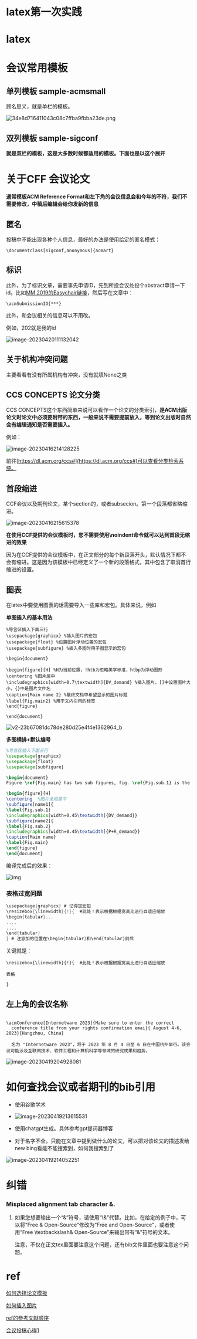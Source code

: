 # latex第一次实践

# latex





# 会议常用模板

## 单列模板 sample-acmsmall

顾名思义，就是单栏的模板。

![34e8d716411043c08c7ffba9fbba23de.png](https://raw.githubusercontent.com/kengerlwl/kengerlwl.github.io/master/image/7f588d14531a9e2231c0950d124be9df/793e82e3ab7d848ddec0d1f3b1ace133.png)

## 双列模板 sample-sigconf

**就是双栏的模板，这是大多数时候都适用的模板。下面也是以这个展开**







# 关于CFF 会议论文

**通常模板ACM Reference Format和左下角的会议信息会和今年的不符，我们不需要修改，中稿后编辑会给你发新的信息**





## 匿名

投稿中不能出现各种个人信息，最好的办法是使用给定的匿名模式：

```
\documentclass[sigconf,anonymous]{acmart}
```



## 标识

此外，为了标识文章，需要事先申请ID，先到所投会议处投个abstract申请一下id。比如[MM 2019的Easychair链接](https://easychair.org/conferences/?conf=acmmm2019)，然后写在文章中：

```
\acmSubmissionID{***}
```

此外，和会议相关的信息可以不用改。

例如，202就是我的id

![image-20230420111132042](https://raw.githubusercontent.com/kengerlwl/kengerlwl.github.io/master/image/7f588d14531a9e2231c0950d124be9df/952ed478d7e14957e6efe698d26563b9.png)



## 关于机构冲突问题

主要看看有没有所属机构有冲突，没有就填None之类





## CCS CONCEPTS 论文分类

CCS CONCEPTS这个东西简单来说可以看作一个论文的分类索引，**是ACM出版论文时论文中必须要附带的东西，一般来说不需要提前放入，等到论文出版时自然会有编辑通知是否需要插入。**

例如：

![image-20230416214128225](https://raw.githubusercontent.com/kengerlwl/kengerlwl.github.io/master/image/7f588d14531a9e2231c0950d124be9df/7fda6ebc57bacaaa2323abdc9edd159a.png)

前往[https://dl.acm.org/ccs#](https://dl.acm.org/ccs#)可以查看分类检索系统。







## 首段缩进

CCF会议以及期刊论文，某个section的，或者subsecion。第一个段落都省略缩进。

![image-20230416215615378](https://raw.githubusercontent.com/kengerlwl/kengerlwl.github.io/master/image/7f588d14531a9e2231c0950d124be9df/820fc704d0fcb0ab842e61dfb53b940c.png)



**在使用CCF提供的会议模板时，您不需要使用\noindent命令就可以达到首段无缩进的效果**

因为在CCF提供的会议模板中，在正文部分的每个新段落开头，默认情况下都不会有缩进。这是因为该模板中已经定义了一个新的段落格式，其中包含了取消首行缩进的设置。





## 图表

在latex中要使用图表的话需要导入一些库和宏包。具体来说，例如

**单图插入的基本用法**

```text
%导言区插入下面三行
\usepackage{graphicx} %插入图片的宏包
\usepackage{float} %设置图片浮动位置的宏包
\usepackage{subfigure} %插入多图时用子图显示的宏包

\begin{document}

\begin{figure}[H] %H为当前位置，!htb为忽略美学标准，htbp为浮动图形
\centering %图片居中
\includegraphics[width=0.7\textwidth]{DV_demand} %插入图片，[]中设置图片大小，{}中是图片文件名
\caption{Main name 2} %最终文档中希望显示的图片标题
\label{Fig.main2} %用于文内引用的标签
\end{figure}

\end{document}
```

![v2-23b67081dc78de280d25e4f4e1362964_b](https://raw.githubusercontent.com/kengerlwl/kengerlwl.github.io/master/image/7f588d14531a9e2231c0950d124be9df/7777188702cac7c62991c637ec555c67.png)



**多图横排+默认编号**

```tex
%导言区插入下面三行
\usepackage{graphicx}
\usepackage{float} 
\usepackage{subfigure}

\begin{document}
Figure \ref{Fig.main} has two sub figures, fig. \ref{Fig.sub.1} is the travel demand of driving auto, and fig. \ref{Fig.sub.2} is the travel demand of park-and-ride.

\begin{figure}[H]
\centering  %图片全局居中
\subfigure[name1]{
\label{Fig.sub.1}
\includegraphics[width=0.45\textwidth]{DV_demand}}
\subfigure[name2]{
\label{Fig.sub.2}
\includegraphics[width=0.45\textwidth]{P+R_demand}}
\caption{Main name}
\label{Fig.main}
\end{figure}
\end{document}
```

编译完成后的效果：

![img](https://raw.githubusercontent.com/kengerlwl/kengerlwl.github.io/master/image/7f588d14531a9e2231c0950d124be9df/5aeff1da6bd1851da2fb6dd839bd06bb.png)



### 表格过宽问题

```c
\usepackage{graphicx} # 记得加宏包
\resizebox{\linewidth}{!}{  #此处！表示根据根据宽高比进行自适应缩放
\begin{tabular}...
....
....
\end{tabular}
} # 注意加的位置在\begin{tabular}和\end{tabular}前后
```

关键就是：

```
\resizebox{\linewidth}{!}{  #此处！表示根据根据宽高比进行自适应缩放

表格

}
```







## 左上角的会议名称

```

\acmConference[Internetware 2023]{Make sure to enter the correct
  conference title from your rights confirmation emai}{ August 4-6, 2023}{Hangzhou, China}
  
  名为 "Internetware 2023"，将于 2023 年 8 月 4 日至 6 日在中国杭州举行。该会议可能涉及互联网技术、软件工程和计算机科学等领域的研究成果和趋势。
```







![image-20230419204928081](https://raw.githubusercontent.com/kengerlwl/kengerlwl.github.io/master/image/7f588d14531a9e2231c0950d124be9df/800bf5664042fce1de778abbc9fa6650.png)







# 如何查找会议或者期刊的bib引用

- 使用谷歌学术
- ![image-20230419213615531](https://raw.githubusercontent.com/kengerlwl/kengerlwl.github.io/master/image/7f588d14531a9e2231c0950d124be9df/29f8b5bf1fa566f42e1cf060267713a0.png)



- 使用chatgpt生成。具体参考gpt提词器博客

- 对于名字不全，只能在文章中提到做什么的论文，可以把对该论文的描述发给new bing看能不能搜索到，如何我搜索到了

![image-20230419214052251](https://raw.githubusercontent.com/kengerlwl/kengerlwl.github.io/master/image/7f588d14531a9e2231c0950d124be9df/3eabb9953f63e269f1b44453d7e47153.png)







# 纠错

### Misplaced alignment tab character &. 

1. 如果您想要输出一个“&”符号，请使用“\\&”代替。比如，在给定的例子中，可以将“Free & Open-Source”修改为“Free and Open-Source”，或者使用“Free \textbackslash& Open-Source”来输出带有“&”符号的文本。

   注意，不仅在正文tex里面要注意这个问题，还有bib文件里面也要注意这个问题。

   



# ref

[如何选择论文模板](https://blog.csdn.net/baishuiniyaonulia/article/details/125005752)

[如何插入图片](https://zhuanlan.zhihu.com/p/32925549)

[ref的参考文献顺序](https://blog.csdn.net/zjc910997316/article/details/117418402)

[会议投稿心得1](http://wang22ti.com/2019/04/10/%E7%AC%94%E8%AE%B0-%E4%BC%9A%E8%AE%AE%E6%8A%95%E7%A8%BF-MM/)




